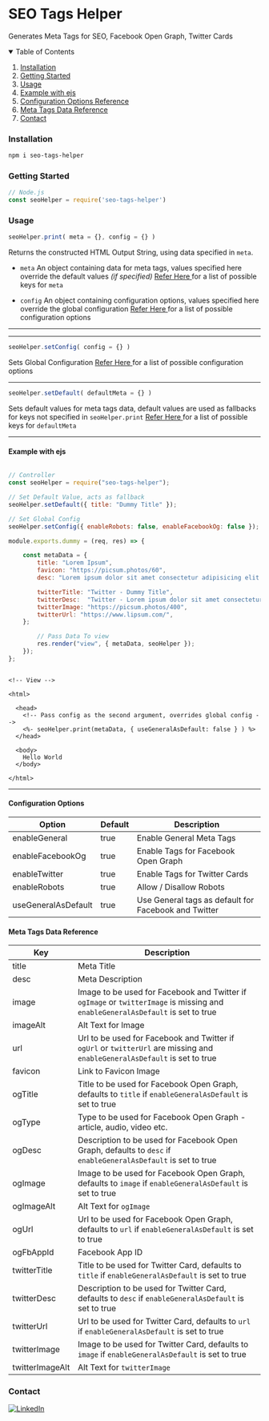# SEO Tags Helper
Generates Meta Tags for SEO, Facebook Open Graph, Twitter Cards

<!-- CONTENTS -->
<details open="open">
  <summary>Table of Contents</summary>
  <ol>
    <li><a href="#installation">Installation</a></li>
    <li><a href="#getting-started">Getting Started</a></li>
    <li><a href="#usage">Usage</a></li>
    <li><a href="#example-with-ejs">Example with ejs</a></li>
    <li><a href="#configuration-options">Configuration Options Reference</a></li>
    <li><a href="#meta-tags-data-reference">Meta Tags Data Reference</a></li>
    <li><a href="#contact">Contact</a></li>
  </ol>
</details>


### Installation
```sh
npm i seo-tags-helper
```
### Getting Started
```javascript
// Node.js
const seoHelper = require('seo-tags-helper')
```
### Usage
```javascript
seoHelper.print( meta = {}, config = {} )
```

Returns the constructed HTML Output String, using data specified in `meta`.
 - `meta`
    An object containing data for meta tags, values specified here override the default values *(if specified)*
    <a href="#meta-tags-data-reference"> Refer Here </a> for a list of possible keys for `meta`

 - `config`
    An object containing configuration options, values specified here override the global configuration
    <a href="#configuration-options"> Refer Here </a> for a list of possible configuration options

---
---


```javascript
seoHelper.setConfig( config = {} )
```

Sets Global Configuration
<a href="#configuration-options"> Refer Here </a> for a list of possible configuration options

---

```javascript
seoHelper.setDefault( defaultMeta = {} )
```

Sets default values for meta tags data, default values are used as fallbacks for keys not specified in `seoHelper.print`
<a href="#meta-tags-data-reference"> Refer Here </a> for a list of possible keys for `defaultMeta`

---

#### Example with ejs
```javascript

// Controller
const seoHelper = require("seo-tags-helper");

// Set Default Value, acts as fallback
seoHelper.setDefault({ title: "Dummy Title" });

// Set Global Config
seoHelper.setConfig({ enableRobots: false, enableFacebookOg: false });

module.exports.dummy = (req, res) => {

	const metaData = {
		title: "Lorem Ipsum",
		favicon: "https://picsum.photos/60",
		desc: "Lorem ipsum dolor sit amet consectetur adipisicing elit. ",

		twitterTitle: "Twitter - Dummy Title",
		twitterDesc:  "Twitter - Lorem ipsum dolor sit amet consectetur adipisicing elit",
		twitterImage: "https://picsum.photos/400",
		twitterUrl: "https://www.lipsum.com/",
	};

		// Pass Data To view
		res.render("view", { metaData, seoHelper });
	});
};

```

```ejs

<!-- View -->

<html>

  <head>
    <!-- Pass config as the second argument, overrides global config -->
    <%- seoHelper.print(metaData, { useGeneralAsDefault: false } ) %>
  </head>

  <body>
    Hello World
  </body>

</html>

```
---

#### Configuration Options

| Option              	| Default 	| Description                                          	|
|---------------------	|---------	|------------------------------------------------------	|
| enableGeneral       	| true    	| Enable General Meta Tags                             	|
| enableFacebookOg    	| true    	| Enable Tags for Facebook Open Graph                  	|
| enableTwitter       	| true    	| Enable Tags for Twitter Cards                        	|
| enableRobots        	| true    	| Allow / Disallow Robots                                	|
| useGeneralAsDefault 	| true    	| Use General tags as default for Facebook and Twitter 	|

#### Meta Tags Data Reference
| Key             	| Description                                                                                                                     	|
|-----------------	|---------------------------------------------------------------------------------------------------------------------------------	|
| title           	| Meta Title                                                                                                                      	|
| desc            	| Meta Description                                                                                                                	|
| image           	| Image to be used for Facebook and Twitter if `ogImage` or `twitterImage` is missing and `enableGeneralAsDefault` is set to true 	|
| imageAlt        	| Alt Text for Image                                                                                                              	|
| url             	| Url to be used for Facebook and Twitter if `ogUrl` or `twitterUrl` are missing and `enableGeneralAsDefault` is set to true      	|
| favicon         	| Link to Favicon Image                                                                                                           	|
| ogTitle         	| Title to be used for Facebook Open Graph, defaults to `title` if `enableGeneralAsDefault` is set to true                        	|
| ogType          	| Type to be used for Facebook Open Graph - article, audio, video etc.                                                            	|
| ogDesc          	| Description to be used for Facebook Open Graph, defaults to `desc` if `enableGeneralAsDefault` is set to true                   	|
| ogImage         	| Image to be used for Facebook Open Graph, defaults to `image` if `enableGeneralAsDefault` is set to true                        	|
| ogImageAlt      	| Alt Text for `ogImage`                                                                                                          	|
| ogUrl           	| Url to be used for Facebook Open Graph, defaults to `url` if `enableGeneralAsDefault` is set to true                            	|
| ogFbAppId       	| Facebook App ID                                                                                                                 	|
| twitterTitle    	| Title to be used for Twitter Card, defaults to `title` if `enableGeneralAsDefault` is set to true                               	|
| twitterDesc     	| Description to be used for Twitter Card, defaults to `desc` if `enableGeneralAsDefault` is set to true                          	|
| twitterUrl      	| Url to be used for Twitter Card, defaults to `url` if `enableGeneralAsDefault` is set to true                                   	|
| twitterImage    	| Image to be used for Twitter Card, defaults to `image` if `enableGeneralAsDefault` is set to true                               	|
| twitterImageAlt 	| Alt Text for `twitterImage`                                                                                                     	|

<!-- CONTACT -->
### Contact
[![LinkedIn](https://img.shields.io/badge/-LinkedIn-black.svg?style=for-the-badge&logo=linkedin&colorB=555)](https://www.linkedin.com/in/prateekchawla12/)